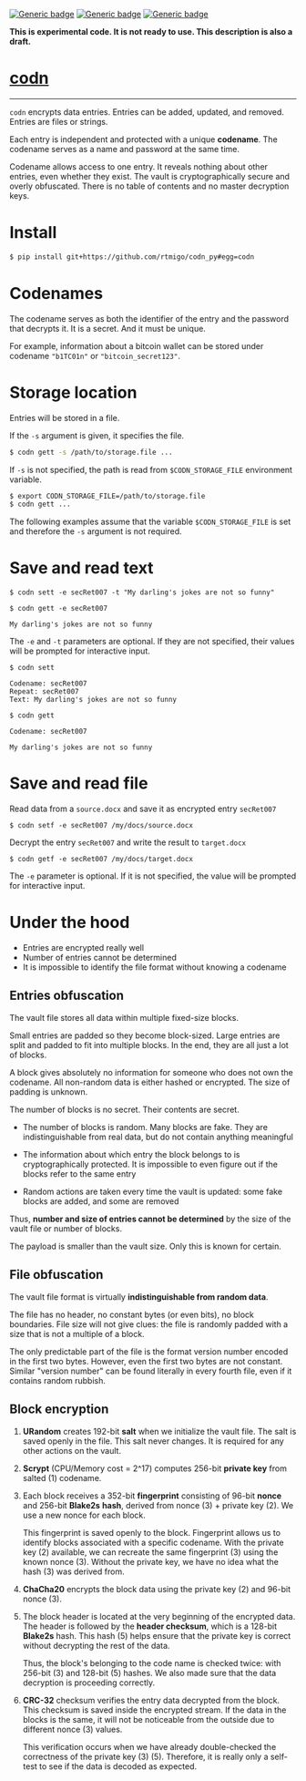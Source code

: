 [![Generic badge](https://img.shields.io/badge/Status-Experimental-red.svg)](#)
[![Generic badge](https://img.shields.io/badge/Python-3.7+-blue.svg)](#)
[![Generic badge](https://img.shields.io/badge/OS-Linux%20|%20macOS%20|%20Windows-blue.svg)](#)

**This is experimental code. It is not ready to use. This description is also a
draft.**

# [codn](https://github.com/rtmigo/codn_py)

---

`codn` encrypts data entries. Entries can be added, updated, and removed.
Entries are files or strings.

Each entry is independent and protected with a unique **codename**. The codename
serves as a name and password at the same time.

Codename allows access to one entry. It reveals nothing about other entries,
even whether they exist. The vault is cryptographically secure and overly
obfuscated. There is no table of contents and no master decryption keys.

# Install

``` bash
$ pip install git+https://github.com/rtmigo/codn_py#egg=codn
```

# Codenames

The codename serves as both the identifier of the entry and the password that
decrypts it. It is a secret. And it must be unique.

For example, information about a bitcoin wallet can be stored under codename
`"b1TC01n"` or `"bitcoin_secret123"`.

# Storage location

Entries will be stored in a file.

If the `-s` argument is given, it specifies the file.

``` bash
$ codn gett -s /path/to/storage.file ...  
```

If `-s` is not specified, the path is read from `$CODN_STORAGE_FILE` environment
variable.

``` bash
$ export CODN_STORAGE_FILE=/path/to/storage.file
$ codn gett ...  
```

The following examples assume that the variable `$CODN_STORAGE_FILE` is set and
therefore the `-s` argument is not required.

# Save and read text

``` 
$ codn sett -e secRet007 -t "My darling's jokes are not so funny"
```

``` 
$ codn gett -e secRet007

My darling's jokes are not so funny
```

The `-e` and `-t` parameters are optional. If they are not specified, their
values will be prompted for interactive input.

``` 
$ codn sett

Codename: secRet007
Repeat: secRet007 
Text: My darling's jokes are not so funny
```

``` 
$ codn gett

Codename: secRet007
 
My darling's jokes are not so funny
```

# Save and read file

Read data from a `source.docx` and save it as encrypted entry `secRet007`

``` 
$ codn setf -e secRet007 /my/docs/source.docx
```

Decrypt the entry `secRet007` and write the result to `target.docx`

``` 
$ codn getf -e secRet007 /my/docs/target.docx
```

The `-e` parameter is optional. If it is not specified, the value will be
prompted for interactive input.

# Under the hood

- Entries are encrypted really well
- Number of entries cannot be determined
- It is impossible to identify the file format without knowing a codename

## Entries obfuscation

The vault file stores all data within multiple fixed-size blocks.

Small entries are padded so they become block-sized. Large entries are split and
padded to fit into multiple blocks. In the end, they are all just a lot of
blocks.

A block gives absolutely no information for someone who does not own the
codename. All non-random data is either hashed or encrypted. The size of padding
is unknown.

The number of blocks is no secret. Their contents are secret.

- The number of blocks is random. Many blocks are fake. They are
  indistinguishable from real data, but do not contain anything meaningful

- The information about which entry the block belongs to is cryptographically
  protected. It is impossible to even figure out if the blocks refer to the same
  entry

- Random actions are taken every time the vault is updated: some fake blocks are
  added, and some are removed

Thus, **number and size of entries cannot be determined** by the size of the
vault file or number of blocks.

The payload is smaller than the vault size. Only this is known for certain.

## File obfuscation

The vault file format is virtually **indistinguishable from random data**.

The file has no header, no constant bytes (or even bits), no block boundaries.
File size will not give clues: the file is randomly padded with a size that is
not a multiple of a block.

The only predictable part of the file is the format version number encoded in
the first two bytes. However, even the first two bytes are not constant.
Similar "version number" can be found literally in every fourth file, even if it
contains random rubbish.

## Block encryption

1) **URandom** creates 192-bit **salt** when we initialize the vault file. The
   salt is saved openly in the file. This salt never changes. It is required for
   any other actions on the vault.

2) **Scrypt** (CPU/Memory cost = 2^17) computes 256-bit **private key** from
   salted (1) codename.

3) Еach block receives a 352-bit **fingerprint** consisting of 96-bit **nonce**
   and 256-bit **Blake2s** **hash**, derived from nonce (3) + private key (2).
   We use a new nonce for each block.

   This fingerprint is saved openly to the block. Fingerprint allows us to
   identify blocks associated with a specific codename. With the private key (2)
   available, we can recreate the same fingerprint (3) using the known nonce
   (3). Without the private key, we have no idea what the hash (3) was derived
   from.

4) **ChaCha20** encrypts the block data using the private key (2) and 96-bit 
   nonce (3).

5) The block header is located at the very beginning of the encrypted data. The
   header is followed by the **header checksum**, which is a 128-bit
   **Blake2s** hash. This hash (5) helps ensure that the private key is correct
   without decrypting the rest of the data.
   
   Thus, the block's belonging to the code name is checked twice: with 256-bit 
   (3) and 128-bit (5) hashes. We also made sure that the data decryption 
   is proceeding correctly.

6) **CRC-32** checksum verifies the entry data decrypted from the block. This
   checksum is saved inside the encrypted stream. If the data in the blocks is
   the same, it will not be noticeable from the outside due to different nonce
   (3) values.

   This verification occurs when we have already double-checked the correctness
   of the private key (3) (5). Therefore, it is really only a self-test to see if
   the data is decoded as expected.





